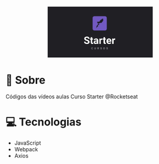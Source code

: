 <p align="center">
   <img src="https://github.com/WesleyxBZ/rockeseat-starter/blob/master/.github/logo.jpg" alt="Logo" width="280"/>
</p>

# :page_facing_up: Sobre
Códigos das vídeos aulas Curso Starter @Rocketseat

# :computer: Tecnologias
* JavaScript
* Webpack
* Axios
